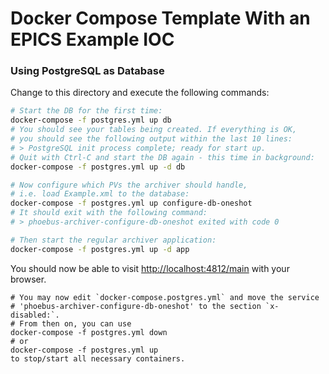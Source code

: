 
# Docker Compose Template With an EPICS Example IOC

### Using PostgreSQL as Database

Change to this directory and execute the following commands:

```bash
# Start the DB for the first time:
docker-compose -f postgres.yml up db
# You should see your tables being created. If everything is OK,
# you should see the following output within the last 10 lines:
# > PostgreSQL init process complete; ready for start up.
# Quit with Ctrl-C and start the DB again - this time in background:
docker-compose -f postgres.yml up -d db

# Now configure which PVs the archiver should handle,
# i.e. load Example.xml to the database:
docker-compose -f postgres.yml up configure-db-oneshot
# It should exit with the following command:
# > phoebus-archiver-configure-db-oneshot exited with code 0

# Then start the regular archiver application:
docker-compose -f postgres.yml up -d app
```

You should now be able to visit <http://localhost:4812/main> with
your browser.

```
# You may now edit `docker-compose.postgres.yml` and move the service
# 'phoebus-archiver-configure-db-oneshot' to the section `x-disabled:`.
# From then on, you can use
docker-compose -f postgres.yml down
# or
docker-compose -f postgres.yml up
to stop/start all necessary containers.
```
